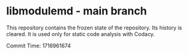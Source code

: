 # libmodulemd - main branch

This repository contains the frozen state of the repository.
Its history is cleared. It is used only for static code
analysis with Codacy.

Commit Time: 1716961674